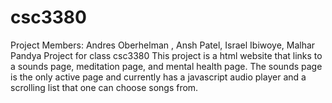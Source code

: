 # csc3380
Project Members: Andres Oberhelman , Ansh Patel, Israel Ibiwoye, Malhar Pandya
Project for class csc3380
This project is a html website that links to a sounds page, meditation page, and mental health page. The sounds page is the only active page and currently has a javascript audio player and a scrolling list that one can choose songs from.
